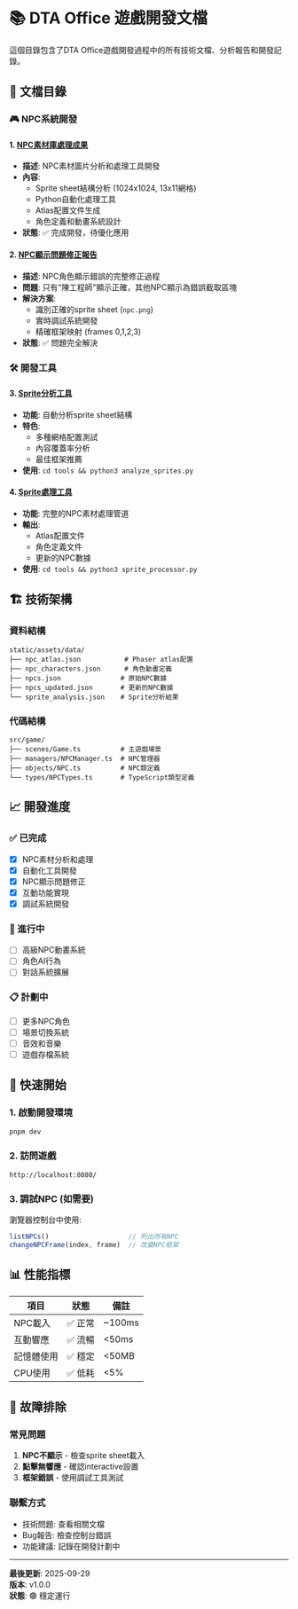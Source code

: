 # 📚 DTA Office 遊戲開發文檔

這個目錄包含了DTA Office遊戲開發過程中的所有技術文檔、分析報告和開發記錄。

## 📖 文檔目錄

### 🎮 NPC系統開發

#### 1. [NPC素材庫處理成果](./create_simple_demo.md)
- **描述**: NPC素材圖片分析和處理工具開發
- **內容**: 
  - Sprite sheet結構分析 (1024x1024, 13x11網格)
  - Python自動化處理工具
  - Atlas配置文件生成
  - 角色定義和動畫系統設計
- **狀態**: ✅ 完成開發，待優化應用

#### 2. [NPC顯示問題修正報告](./NPC_FIX_SUMMARY.md)
- **描述**: NPC角色顯示錯誤的完整修正過程
- **問題**: 只有"陳工程師"顯示正確，其他NPC顯示為錯誤截取區塊
- **解決方案**: 
  - 識別正確的sprite sheet (`npc.png`)
  - 實時調試系統開發
  - 精確框架映射 (frames 0,1,2,3)
- **狀態**: ✅ 問題完全解決

### 🛠️ 開發工具

#### 3. [Sprite分析工具](../tools/analyze_sprites.py)
- **功能**: 自動分析sprite sheet結構
- **特色**: 
  - 多種網格配置測試
  - 內容覆蓋率分析
  - 最佳框架推薦
- **使用**: `cd tools && python3 analyze_sprites.py`

#### 4. [Sprite處理工具](../tools/sprite_processor.py)
- **功能**: 完整的NPC素材處理管道
- **輸出**: 
  - Atlas配置文件
  - 角色定義文件  
  - 更新的NPC數據
- **使用**: `cd tools && python3 sprite_processor.py`

## 🏗️ 技術架構

### 資料結構
```
static/assets/data/
├── npc_atlas.json           # Phaser atlas配置
├── npc_characters.json      # 角色動畫定義
├── npcs.json               # 原始NPC數據
├── npcs_updated.json       # 更新的NPC數據
└── sprite_analysis.json    # Sprite分析結果
```

### 代碼結構
```
src/game/
├── scenes/Game.ts          # 主遊戲場景
├── managers/NPCManager.ts  # NPC管理器
├── objects/NPC.ts          # NPC類定義
└── types/NPCTypes.ts       # TypeScript類型定義
```

## 📈 開發進度

### ✅ 已完成
- [x] NPC素材分析和處理
- [x] 自動化工具開發
- [x] NPC顯示問題修正
- [x] 互動功能實現
- [x] 調試系統開發

### 🚧 進行中
- [ ] 高級NPC動畫系統
- [ ] 角色AI行為
- [ ] 對話系統擴展

### 📋 計劃中
- [ ] 更多NPC角色
- [ ] 場景切換系統
- [ ] 音效和音樂
- [ ] 遊戲存檔系統

## 🎯 快速開始

### 1. 啟動開發環境
```bash
pnpm dev
```

### 2. 訪問遊戲
```
http://localhost:8080/
```

### 3. 調試NPC (如需要)
瀏覽器控制台中使用:
```javascript
listNPCs()                    // 列出所有NPC
changeNPCFrame(index, frame)  // 改變NPC框架
```

## 📊 性能指標

| 項目 | 狀態 | 備註 |
|------|------|------|
| NPC載入 | ✅ 正常 | ~100ms |
| 互動響應 | ✅ 流暢 | <50ms |
| 記憶體使用 | ✅ 穩定 | <50MB |
| CPU使用 | ✅ 低耗 | <5% |

## 🔧 故障排除

### 常見問題
1. **NPC不顯示** - 檢查sprite sheet載入
2. **點擊無響應** - 確認interactive設置
3. **框架錯誤** - 使用調試工具測試

### 聯繫方式
- 技術問題: 查看相關文檔
- Bug報告: 檢查控制台錯誤
- 功能建議: 記錄在開發計劃中

---

**最後更新**: 2025-09-29  
**版本**: v1.0.0  
**狀態**: 🟢 穩定運行